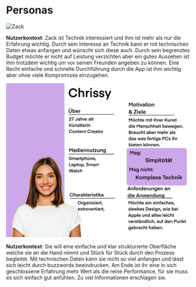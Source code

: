 # Personas


![Zack](/Personas/Persona-Zack.png)

**Nutzerkontext**: Zack ist Technik interessiert und ihm ist mehr als nur die Erfahrung wichtig. Durch sein Interesse an Technik kann er mit technischen Daten etwas anfangen und wünscht sich diese auch. Durch sein begrenztes Budget möchte er nicht auf Leistung verzichten aber ein gutes Aussehen ist ihm trotzdem wichtig um vor seinen Freunden angeben zu können. Eine Recht einfache und schnelle Durchführung durch die App ist ihm wichtig aber ohne viele Kompromisse einzugehen.

![Chrissy](/Personas/Persona-Chrissy.png)

**Nutzerkontext**: Sie will eine einfache und klar strukturierte Oberfläche welche sie an die Hand nimmt und Stück für Stück durch den Prozess begleitet. Mit technischen Daten kann sie nicht so viel anfangen und lässt sich leicht durch buzzwords beeindrucken. Am Ende ist ihr eine in sich geschlossene Erfahrung mehr Wert als die reine Performance, für sie muss es sich einfach gut anfühlen. Zu viel Informationen erschlagen sie.
